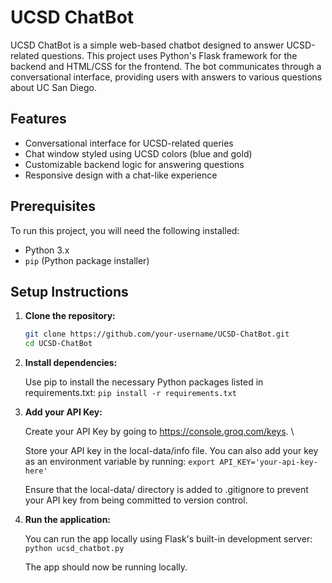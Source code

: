 # UCSD ChatBot

UCSD ChatBot is a simple web-based chatbot designed to answer UCSD-related questions. This project uses Python's Flask framework for the backend and HTML/CSS for the frontend. The bot communicates through a conversational interface, providing users with answers to various questions about UC San Diego.

## Features

- Conversational interface for UCSD-related queries
- Chat window styled using UCSD colors (blue and gold)
- Customizable backend logic for answering questions
- Responsive design with a chat-like experience

## Prerequisites

To run this project, you will need the following installed:

- Python 3.x
- `pip` (Python package installer)

## Setup Instructions

1. **Clone the repository:**

   ```bash
   git clone https://github.com/your-username/UCSD-ChatBot.git
   cd UCSD-ChatBot

2. **Install dependencies:**

   Use pip to install the necessary Python packages listed in requirements.txt:
   `pip install -r requirements.txt`

3. **Add your API Key:**

   Create your API Key by going to https://console.groq.com/keys. \
   
   Store your API key in the local-data/info file. You can also add your key as an environment variable by running:
   `export API_KEY='your-api-key-here'`

   Ensure that the local-data/ directory is added to .gitignore to prevent your API key from being committed to version control.

5. **Run the application:**

   You can run the app locally using Flask's built-in development server:
   `python ucsd_chatbot.py`

   The app should now be running locally.

